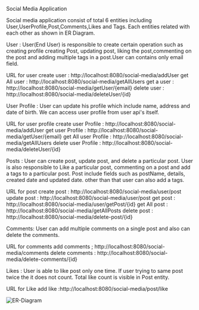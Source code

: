 Social Media Application

Social media application consist of total 6 entities including User,UserProfile,Post,Comments,Likes and Tags. Each entities related with each other as shown in ER Diagram.

User : User(End User) is responsible to create certain operation such as creating profile creating Post, updating post, liking the post,commenting on the post and adding multiple tags in a post.User can contains only email field.

URL for user
create user : http://localhost:8080/social-media/addUser
get All user : http://localhost:8080/social-media/getAllUsers
get a user : http://localhost:8080/social-media/getUser/{email}
delete user : http://localhost:8080/social-media/deleteUser/{id}

User Profile : User can update his profile which include name, address and date of birth. We can access user profile from user api's itself.

URL for user profile
create user Profile : http://localhost:8080/social-media/addUser
get user Profile : http://localhost:8080/social-media/getUser/{email}
get All user Profile : http://localhost:8080/social-media/getAllUsers
delete user Profile : http://localhost:8080/social-media/deleteUser/{id}

Posts : User can create post, update post, and delete a particular post. User is also responsible to Like a particular post, commenting on a post and add a tags to a particular post. Post include fields such as postName, details, created date and updated date. other than that user can also add a tags.

URL for post
create post : http://localhost:8080/social-media/user/post
update post :  http://localhost:8080/social-media/user/post
get post : http://localhost:8080/social-media/user/getPost/{id}
get All post : http://localhost:8080/social-media/getAllPosts
delete post : http://localhost:8080/social-media/delete-post/{id}

Comments: User can add multiple comments on a single post and also can delete the comments.

URL for comments
add comments ; http://localhost:8080/social-media/comments
delete comments : http://localhost:8080/social-media/delete-comments/{id}

Likes : User is able to like post only one time. If user trying to same post twice the it does not count. Total like count is visible in Post entity.

URL for Like 
add like :http://localhost:8080/social-media/post/like

![ER-Diagram](https://user-images.githubusercontent.com/88184567/130204654-56b9d8c3-374b-45d7-992e-6ee9e4cfcaaa.jpg)

